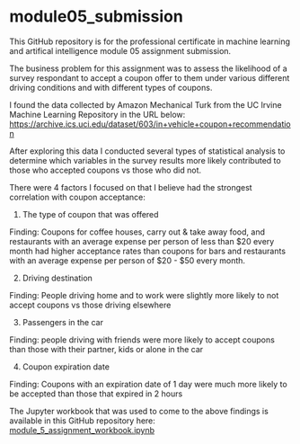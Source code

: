 # module05_submission
This GitHub repository is for the professional certificate in machine learning and artifical intelligence module 05 assignment submission.

The business problem for this assignment was to assess the likelihood of a survey respondant to accept a coupon offer to them under various different driving conditions and with different types of coupons.

I found the data collected by Amazon Mechanical Turk from the UC Irvine Machine Learning Repository in the URL below:
https://archive.ics.uci.edu/dataset/603/in+vehicle+coupon+recommendation

After exploring this data I conducted several types of statistical analysis to determine which variables in the survey results more likely contributed to those who accepted coupons vs those who did not.

There were 4 factors I focused on that I believe had the strongest correlation with coupon acceptance:
1) The type of coupon that was offered

Finding: Coupons for coffee houses, carry out & take away food, and restaurants with an average expense per person of less than $20 every month had higher acceptance rates than coupons for bars and restaurants with an average expense per person of $20 - $50 every month.

2) Driving destination

Finding: People driving home and to work were slightly more likely to not accept coupons vs those driving elsewhere

3) Passengers in the car

Finding: people driving with friends were more likely to accept coupons than those with their partner, kids or alone in the car

4) Coupon expiration date

Finding: Coupons with an expiration date of 1 day were much more likely to be accepted than those that expired in 2 hours


The Jupyter workbook that was used to come to the above findings is available in this GitHub repository here: [module_5_assignment_workbook.ipynb](https://github.com/cjplumer/module05_submission/blob/fd3d0febff8ded7a002d9ad0ae8b611a1bc7a681/module_5_assignment_workbook.ipynb)

